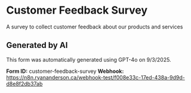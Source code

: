 # Customer Feedback Survey

A survey to collect customer feedback about our products and services

## Generated by AI

This form was automatically generated using GPT-4o on 9/3/2025.

**Form ID:** customer-feedback-survey
**Webhook:** https://n8n.ryananderson.ca/webhook-test/f008e33c-17ed-438a-9d9d-d8e8f2db37ab
